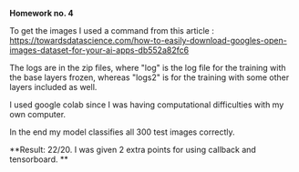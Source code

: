 **Homework no. 4**

To get the images I used a command from this article : https://towardsdatascience.com/how-to-easily-download-googles-open-images-dataset-for-your-ai-apps-db552a82fc6

The logs are in the zip files, where "log" is the log file for the training with the base layers frozen, whereas "logs2" is for the training with some other layers included as well. 

I used google colab since I was having computational difficulties with my own computer. 

In the end my model classifies all 300 test images correctly. 

**Result: 22/20. I was given 2 extra points for using callback and tensorboard. **
